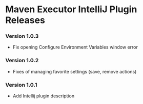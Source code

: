 # Maven Executor IntelliJ Plugin Releases

### Version 1.0.3
* Fix opening Configure Environment Variables window error

### Version 1.0.2
* Fixes of managing favorite settings (save, remove actions)

### Version 1.0.1
* Add Intellij plugin description